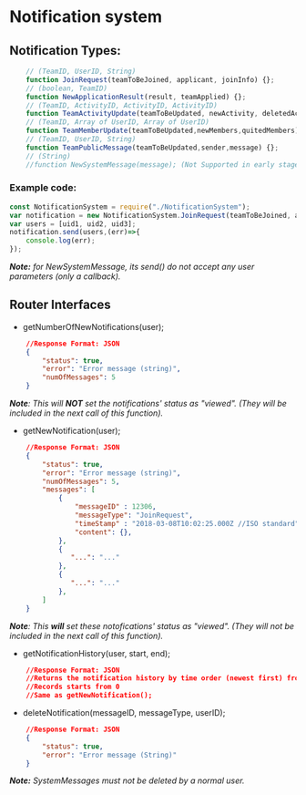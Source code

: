 # Notification system

## Notification Types:
```js
    // (TeamID, UserID, String)
    function JoinRequest(teamToBeJoined, applicant, joinInfo) {};
    // (boolean, TeamID)
    function NewApplicationResult(result, teamApplied) {};
    // (TeamID, ActivityID, ActivityID, ActivityID)
    function TeamActivityUpdate(teamToBeUpdated, newActivity, deletedActivity, editedActivity) {};
    // (TeamID, Array of UserID, Array of UserID)
    function TeamMemberUpdate(teamToBeUpdated,newMembers,quitedMembers) {};
    // (TeamID, UserID, String)
    function TeamPublicMessage(teamToBeUpdated,sender,message) {};
    // (String)
    //function NewSystemMessage(message); (Not Supported in early stage)
```

### Example code:

```javascript
const NotificationSystem = require("./NotificationSystem");
var notification = new NotificationSystem.JoinRequest(teamToBeJoined, applicant,joinInfo);
var users = [uid1, uid2, uid3];
notification.send(users,(err)=>{
    console.log(err);
});
```

_**Note:** for NewSystemMessage, its send() do not accept any user parameters (only a callback)._

## Router Interfaces

- getNumberOfNewNotifications(user);
```json
    //Response Format: JSON
    {
        "status": true,
        "error": "Error message (string)",
        "numOfMessages": 5
    }
```
*__Note__: This will **NOT** set the notifications' status as "viewed". (They will be included in the next call of this function).*

- getNewNotification(user);
```json
    //Response Format: JSON
    {
        "status": true,
        "error": "Error message (string)",
        "numOfMessages": 5,
        "messages": [
            {
                "messageID" : 12306,
                "messageType": "JoinRequest",
                "timeStamp" : "2018-03-08T10:02:25.000Z //ISO standard",
                "content": {},
            },
            {
               "...": "..."
            },
            {
               "...": "..."
            },
        ]
    }
```
_**Note**: This __will__ set these notofications' status as "viewed". (They will not be included in the next call of this function)._

- getNotificationHistory(user, start, end);
```json
    //Response Format: JSON
    //Returns the notification history by time order (newest first) from "start" (included) to "end" (included)
    //Records starts from 0
    //Same as getNewNotification();
```
- deleteNotification(messageID, messageType, userID);
```json
    //Response Format: JSON
    {
        "status": true,
        "error": "Error message (String)"
    }
```
_**Note:** SystemMessages must not be deleted by a normal user._
